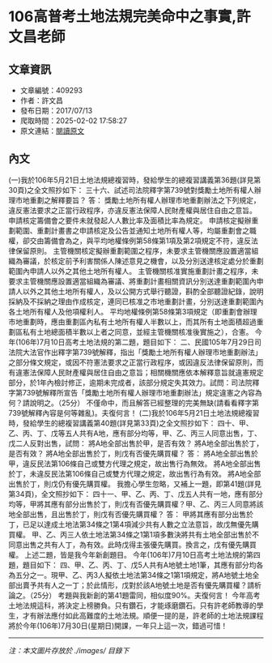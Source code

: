 # 106高普考土地法規完美命中之事實,許文昌老師

## 文章資訊
- 文章編號：409293
- 作者：許文昌
- 發布日期：2017/07/13
- 爬取時間：2025-02-02 17:58:27
- 原文連結：[閱讀原文](https://real-estate.get.com.tw/Columns/detail.aspx?no=409293)

## 內文
(一)我於106年5月21日土地法規總複習時，發給學生的總複習講義第36題(詳見第30頁)之全文照抄如下：
三十六、試述司法院釋字第739號對獎勵土地所有權人辦理市地重劃之解釋要旨？
答：
獎勵土地所有權人辦理市地重劃辦法之下列規定，違反憲法要求之正當行政程序，亦違反憲法保障人民財產權與居住自由之意旨。
申請核定籌備會之要件未就發起人人數比率及面積比率為規定。
申請核定擬辦重劃範圍、重劃計畫書之申請核定及公告並通知土地所有權人等，均屬重劃會之職權，卻交由籌備會為之，與平均地權條例第58條第1項及第2項規定不符，違反法律保留原則。
主管機關核定擬辦重劃範圍之程序，未要求主管機關應設置適當組織為審議，於核定前予利害關係人陳述意見之機會，以及分別送達核定處分於重劃範圍內申請人以外之其他土地所有權人。
主管機關核准實施重劃計畫之程序，未要求主管機關應設置適當組織為審議、將重劃計畫相關資訊分別送達重劃範圍內申請人以外之其他土地所有權人，及以公開方式舉行聽證，斟酌全部聽證紀錄，說明採納及不採納之理由作成核定，連同已核准之市地重劃計畫，分別送達重劃範圍內各土地所有權人及他項權利人。
平均地權條例第58條第3項規定（即重劃會辦理市地重劃時，應由重劃區內私有土地所有權人半數以上，而其所有土地面積超過重劃區私有土地總面積半數以上者之同意，並經主管機關核准後實施之），合憲。
今年(106年)7月10日高考土地法規的第二題，題目如下：
二、民國105年7月29日司法院大法官作出釋字第739號解釋，指出「獎勵土地所有權人辦理市地重劃辦法」之部分條文規定，或因不符憲法要求之正當行政程序，或因違反法律保留原則，而有違憲法保障人民財產權與居住自由之意旨；相關機關應依本解釋意旨就違憲規定部分，於1年內檢討修正，逾期未完成者，該部分規定失其效力。試問：司法院釋字第739號解釋所宣告「獎勵土地所有權人辦理市地重劃辦法」規定違憲之內容為何？請說明之。（25分）
不僅命中，而且解答已經整理的完美無缺(請看看釋字第739號解釋內容是何等雜亂)。夫復何言！
(二)我於106年5月21日土地法規總複習時，發給學生的總複習講義第40題(詳見第33頁)之全文照抄如下：
四十、甲、乙、丙、丁、戊等五人共有A地，應有部分均等，甲、乙、丙三人同意出售，丁、戊二人反對出售，試問：
將A地全部出售於甲，是否有效？
將A地全部出售於丁，是否有效？
將A地全部出售於丁，則戊有否優先購買權？
答：
將A地全部出售於甲，違反民法第106條自己或雙方代理之規定，故出售行為無效。
將A地全部出售於丁，未違反民法第106條自己或雙方代理之規定，故出售行為有效。
將A地全部出售於丁，則戊仍有優先購買權。
我擔心學生忽略，又補上一題，即第41題(詳見第34頁)，全文照抄如下：
四十一、甲、乙、丙、丁、戊五人共有一地，應有部分均等，甲將其應有部分出售於丁，則戊有否優先購買權？甲、乙、丙三人同意將該地全部出售，且出售於丁，則戊有否優先購買權？
答：
甲將其應有部分出售於丁，已足以達成土地法第34條之1第4項減少共有人數之立法意旨，故戊無優先購買權。
甲、乙、丙三人依土地法第34條之1第1項多數決將共有土地全部出售於不同意出售之共有人丁，為有效。此時戊得主張優先購買。換言之，戊有優先購買權。
上述二題，皆是我今年新創題目。
今年(106年)7月10日高考土地法規的第四題，題目如下：
四、甲、乙、丙、丁、戊5人共有A地號土地1筆，其應有部分均各為五分之一。現甲、乙、丙3人擬依土地法第34條之1第1項規定，將A地號土地全部出賣予共有人之一丁；於此情形，戊對於該A地號土地是否有優先購買權？請析論之。（25分）
考題與我新創的第41題雷同，相似度90%。夫復何言！
今年高考土地法規這科，將決定上榜勝負。只有鑽石，才能琢磨鑽石。只有許老師教導的學生，才有辦法應付如此高難度的土地法規。順便一提的是，許老師的土地法規課程將於今年(106年)7月30日(星期日)開課，一年只上這一次，錯過可惜！

---
*注：本文圖片存放於 ./images/ 目錄下*
